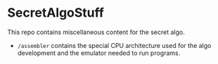 # SecretAlgoStuff

This repo contains miscellaneous content for the secret algo.

- `/assembler` contains the special CPU architecture used for the algo development and the emulator needed to run programs.
